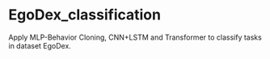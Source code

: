 # EgoDex_classification
Apply MLP-Behavior Cloning, CNN+LSTM and Transformer to classify tasks in dataset EgoDex.
